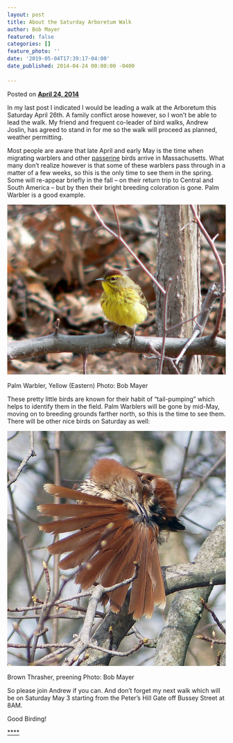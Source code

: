 ```yaml
---
layout: post
title: About the Saturday Arboretum Walk
author: Bob Mayer
featured: false
categories: []
feature_photo: ''
date: '2019-05-04T17:39:17-04:00'
date_published: 2014-04-24 00:00:00 -0400

---
```

Posted on [**April 24, 2014**](https://web.archive.org/web/20160725155432/http://www.arbotopia.com/about-the-saturday-arboretum-walk/ "6:32 pm")

In my last post I indicated I would be leading a walk at the Arboretum this Saturday April 26th. A family conflict arose however, so I won’t be able to lead the walk. My friend and frequent co-leader of bird walks, Andrew Joslin, has agreed to stand in for me so the walk will proceed as planned, weather permitting.

Most people are aware that late April and early May is the time when migrating warblers and other [passerine](http://en.wikipedia.org/wiki/Passerine "passerine") birds arrive in Massachusetts. What many don’t realize however is that some of these warblers pass through in a matter of a few weeks, so this is the only time to see them in the spring. Some will re-appear briefly in the fall – on their return trip to Central and South America – but by then their bright breeding coloration is gone. Palm Warbler is a good example.

![](/images/P1080759-1.jpg)

Palm Warbler, Yellow (Eastern)
Photo: Bob Mayer

These pretty little birds are known for their habit of “tail-pumping” which helps to identify them in the field. Palm Warblers will be gone by mid-May, moving on to breeding grounds farther north, so this is the time to see them. There will be other nice birds on Saturday as well:

![](/images/P1040891-1.jpg)

Brown Thrasher, preening
Photo: Bob Mayer

So please join Andrew if you can. And don’t forget my next walk which will be on Saturday May 3 starting from the Peter’s Hill Gate off Bussey Street at 8AM.

Good Birding!

[****](https://web.archive.org/web/20160725155432/http://www.arbotopia.com/2014/04/#)